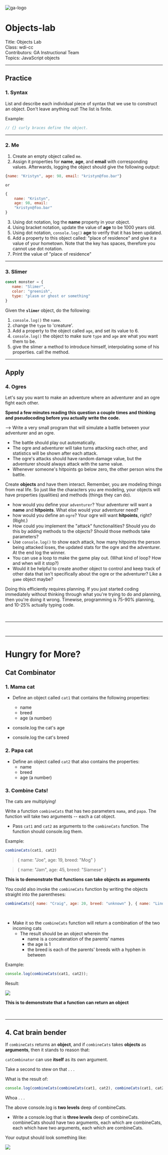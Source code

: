 ![ga-logo](https://camo.githubusercontent.com/6ce15b81c1f06d716d753a61f5db22375fa684da/68747470733a2f2f67612d646173682e73332e616d617a6f6e6177732e636f6d2f70726f64756374696f6e2f6173736574732f6c6f676f2d39663838616536633963333837313639306533333238306663663535376633332e706e67)

# Objects-lab

Title: Objects Lab<br>
Class: wdi-cc <br>
Contributors: GA Instructional Team<br>
Topics: JavaScript objects

---

## Practice

### 1. Syntax

List and describe each individual piece of syntax that we use to construct an object. Don't leave anything out! The list is finite.

Example:

```javascript
// {} curly braces define the object.
```

<hr>

### 2. Me

1. Create an empty object called `me`.<br>
2. Assign it properties for **name**, **age**, and **email** with corresponding values.  Afterwards, logging the object should give the following output:
```js
{name: "Kristyn", age: 98, email: "kristyn@foo.bar"}
```
    or
```js
{
    name: "Kristyn", 
    age: 98, email: 
    "kristyn@foo.bar"
}
```

3. Using dot notation, log the **name** property in your object.<br>
4. Using bracket notation, update the value of **age** to be 1000 years old.<br>
5. Using dot notation, `console.log()` **age** to verify that it has been updated.<br>
6. Add a property to this object called: "place of residence" and give it a value of your hometown. Note that the key has spaces, therefore you cannot use dot notation.<br>
7. Print the value of "place of residence"


<hr>

### 3. Slimer

```javascript
const monster = {
   name: "Slimer",
   color: "greenish",
   type: "plasm or ghost or something"
}
```

Given the **`slimer`** object, do the following:

1. `console.log()` the `name`.
2. change the `type` to 'creature'.
3. Add a property to the object called `age`, and set its value to 6.
4. `console.log()` the object to make sure `type` and `age` are what you want them to be.
5. give the slimer a method to introduce himself, interpolating some of his properties.  call the method.

<hr>

## Apply

### 4. Ogres

Let's say you want to make an adventure where an adventurer and an ogre fight each other.

**Spend a few minutes reading this question a couple times and thinking and pseudocoding before you actually write the code.**

—> Write a very small program that will simulate a battle between your adventurer and an ogre. 
* The battle should play out automatically.  
* The ogre and adventurer will take turns attacking each other, and statistics will be shown after each attack.  
* The ogre's attacks should have random damage value, but the adventurer should always attack with the same value. 
* Whenever someone's hitpoints go below zero, the other person wins the battle.  

Create **objects** and have them interact. Remember, you are modeling things from real life. So just like the characters you are modeling, your objects will have properties (qualities) and methods (things they can do).

* how would you define your `adventurer`? Your adventurer will want a **name** and **hitpoints**. What else would your adventurer need?
* how would you define an `ogre`? Your ogre will want **hitpoints**, right? (Right.)
* How could you implement the "attack" functionalities? Should you do this by adding methods to the objects? Should those methods take parameters?
* Use `console.log()` to show each attack, how many hitpoints the person being attacked loses, the updated stats for the ogre and the adventurer.  At the end log the winner.
* You can use a loop to make the game play out. (What kind of loop? How and when will it stop?)
* Would it be helpful to create another object to control and keep track of other data that isn't specifically about the ogre or the adventurer? Like a `game` object maybe?

Doing this efficiently requires planning.  If you just started coding immediately without thinking through what you're trying to do and planning, then you're doing it wrong.  Timewise, programming is 75-90% planning, and 10-25% actually typing code.

<br>
<hr>


<br>
<hr>

# Hungry for More?

## Cat Combinator

### 1. Mama cat
* Define an object called `cat1` that contains the following properties:
    * name
    * breed
    * age (a number)

* console.log the cat's age
* console.log the cat's breed


### 2. Papa cat
* Define an object called `cat2` that also contains the properties:
    * name
    * breed
    * age (a number)


### 3. Combine Cats!

The cats are multiplying!

Write a function `combineCats` that has two parameters `mama`, and `papa`. The function will take two arguments -- each a cat object.

* Pass `cat1` and `cat2` as arguments to the `combineCats` function. The function should console.log them.

Example:

```javascript
combineCats(cat1, cat2)
```

> { name: "Joe", age: 19, breed: "Mog" }

> { name: "Jam", age: 45, breed: "Siamese" }


**This is to demonstrate that functions can take objects as arguments**

You could also invoke the `combineCats` function by writing the objects straight into the parentheses:

```javascript
combineCats({ name: "Craig", age: 20, breed: "unknown" }, { name: "Linda", age: 20, breed: "undefined" });
```
<br>

* Make it so the `combineCats` function will return a combination of the two incoming cats
    * The result should be an object wherein the
        * name is a concatenation of the parents' names
        * the age is 1
        * the breed is each of the parents' breeds with a hyphen in between

Example:

```javascript
console.log(combineCats(cat1, cat2));
```

Result:

![](https://i.imgur.com/CEB2ire.png)

**This is to demonstrate that a function can return an object**

<br>
<hr>

## 4. Cat brain bender

If `combineCats` returns an **object**, and if `combineCats` takes **objects** as **arguments**, then it stands to reason that:

`catCombinator` can use **itself** as its own argument.

Take a second to stew on that . . .

What is the result of:

```javascript
console.log(combineCats(combineCats(cat1, cat2), combineCats(cat1, cat2)));
```

Whoa . . .

The above console.log is **two levels** deep of combineCats.

* Write a console.log that is **three levels** deep of combineCats. combineCats should have two arguments, each which are combineCats, each which have two arguments, each which are combineCats.

Your output should look something like:

![](https://i.imgur.com/zuTzm5X.png)

